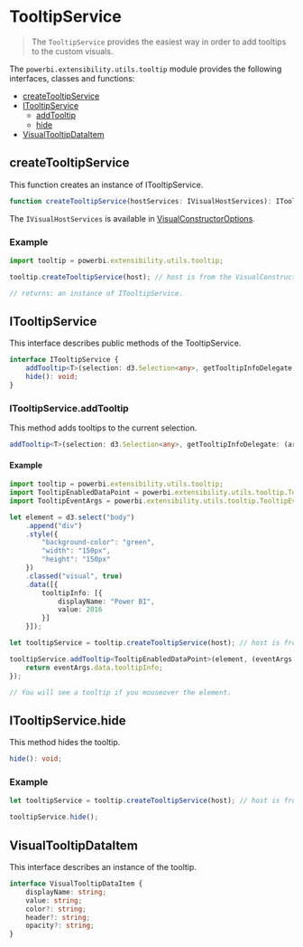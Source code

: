 # TooltipService
> The ```TooltipService``` provides the easiest way in order to add tooltips to the custom visuals.

The ```powerbi.extensibility.utils.tooltip``` module provides the following interfaces, classes and functions:

* [createTooltipService](#createtooltipservice)
* [ITooltipService](#itooltipservice)
  * [addTooltip](#itooltipserviceaddtooltip)
  * [hide](#itooltipservicehide)
* [VisualTooltipDataItem](#visualtooltipdataitem)

## createTooltipService
This function creates an instance of ITooltipService.

```typescript
function createTooltipService(hostServices: IVisualHostServices): ITooltipService;
```

The ```IVisualHostServices``` is available in [VisualConstructorOptions](https://github.com/Microsoft/PowerBI-visuals-tools/blob/master/templates/visuals/.api/v1.2.0/PowerBI-visuals.d.ts#L1185).

### Example

```typescript
import tooltip = powerbi.extensibility.utils.tooltip;

tooltip.createTooltipService(host); // host is from the VisualConstructorOptions.

// returns: an instance of ITooltipService.
```

## ITooltipService
This interface describes public methods of the TooltipService.

```typescript
interface ITooltipService {
    addTooltip<T>(selection: d3.Selection<any>, getTooltipInfoDelegate: (args: TooltipEventArgs<T>) => VisualTooltipDataItem[], getDataPointIdentity?: (args: TooltipEventArgs<T>) => ISelectionId, reloadTooltipDataOnMouseMove?: boolean): void;
    hide(): void;
}
```

### ITooltipService.addTooltip

This method adds tooltips to the current selection.

```typescript
addTooltip<T>(selection: d3.Selection<any>, getTooltipInfoDelegate: (args: TooltipEventArgs<T>) => VisualTooltipDataItem[], getDataPointIdentity?: (args: TooltipEventArgs<T>) => ISelectionId, reloadTooltipDataOnMouseMove?: boolean): void;
```

#### Example

```typescript
import tooltip = powerbi.extensibility.utils.tooltip;
import TooltipEnabledDataPoint = powerbi.extensibility.utils.tooltip.TooltipEnabledDataPoint;
import TooltipEventArgs = powerbi.extensibility.utils.tooltip.TooltipEventArgs;

let element = d3.select("body")
    .append("div")
    .style({
        "background-color": "green",
        "width": "150px",
        "height": "150px"
    })
    .classed("visual", true)
    .data([{
        tooltipInfo: [{
            displayName: "Power BI",
            value: 2016
        }]
    }]);

let tooltipService = tooltip.createTooltipService(host); // host is from the VisualConstructorOptions.

tooltipService.addTooltip<TooltipEnabledDataPoint>(element, (eventArgs: TooltipEventArgs<TooltipEnabledDataPoint>) => {
    return eventArgs.data.tooltipInfo;
});

// You will see a tooltip if you mouseover the element.
```

## ITooltipService.hide

This method hides the tooltip.

```typescript
hide(): void;
```

### Example

```typescript
let tooltipService = tooltip.createTooltipService(host); // host is from the VisualConstructorOptions.

tooltipService.hide();
```

## VisualTooltipDataItem

This interface describes an instance of the tooltip.

```typescript
interface VisualTooltipDataItem {
    displayName: string;
    value: string;
    color?: string;
    header?: string;
    opacity?: string;
}
```
